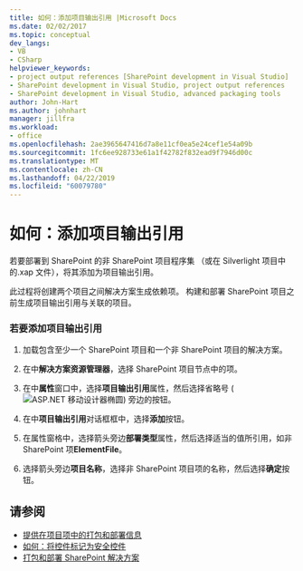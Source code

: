 ```yaml
---
title: 如何：添加项目输出引用 |Microsoft Docs
ms.date: 02/02/2017
ms.topic: conceptual
dev_langs:
- VB
- CSharp
helpviewer_keywords:
- project output references [SharePoint development in Visual Studio]
- SharePoint development in Visual Studio, project output references
- SharePoint development in Visual Studio, advanced packaging tools
author: John-Hart
ms.author: johnhart
manager: jillfra
ms.workload:
- office
ms.openlocfilehash: 2ae3965647416d7a8e11cf0ea5e24cef1e54a09b
ms.sourcegitcommit: 1fc6ee928733e61a1f42782f832ead9f7946d00c
ms.translationtype: MT
ms.contentlocale: zh-CN
ms.lasthandoff: 04/22/2019
ms.locfileid: "60079780"
---
```

# <a name="how-to-add-a-project-output-reference"></a>如何：添加项目输出引用
  若要部署到 SharePoint 的非 SharePoint 项目程序集 （或在 Silverlight 项目中的.xap 文件），将其添加为项目输出引用。

 此过程将创建两个项目之间解决方案生成依赖项。 构建和部署 SharePoint 项目之前生成项目输出引用与关联的项目。

### <a name="to-add-a-project-output-reference"></a>若要添加项目输出引用

1. 加载包含至少一个 SharePoint 项目和一个非 SharePoint 项目的解决方案。

2. 在中**解决方案资源管理器**，选择 SharePoint 项目节点中的项。

3. 在中**属性**窗口中，选择**项目输出引用**属性，然后选择省略号 (![ASP.NET 移动设计器椭圆](../sharepoint/media/mwellipsis.gif "ASP。NET 移动设计器椭圆")) 旁边的按钮。

4. 在中**项目输出引用**对话框框中，选择**添加**按钮。

5. 在属性窗格中，选择箭头旁边**部署类型**属性，然后选择适当的值所引用，如非 SharePoint 项**ElementFile**。

6. 选择箭头旁边**项目名称**，选择非 SharePoint 项目项的名称，然后选择**确定**按钮。

## <a name="see-also"></a>请参阅
- [提供在项目项中的打包和部署信息](../sharepoint/providing-packaging-and-deployment-information-in-project-items.md)
- [如何：将控件标记为安全控件](../sharepoint/how-to-mark-controls-as-safe-controls.md)
- [打包和部署 SharePoint 解决方案](../sharepoint/packaging-and-deploying-sharepoint-solutions.md)
